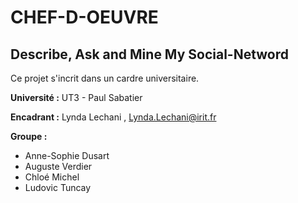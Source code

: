 # CHEF-D-OEUVRE
## Describe, Ask and Mine My Social-Netword 
 
Ce projet s'incrit dans un cardre universitaire.

**Université :** UT3 - Paul Sabatier  

**Encadrant :** Lynda Lechani , Lynda.Lechani@irit.fr  

**Groupe :** 
- Anne-Sophie Dusart
- Auguste Verdier
- Chloé Michel
- Ludovic Tuncay
